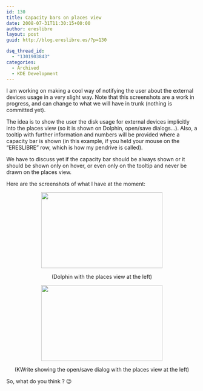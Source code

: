 ```yaml
---
id: 130
title: Capacity bars on places view
date: 2008-07-31T11:30:15+00:00
author: ereslibre
layout: post
guid: http://blog.ereslibre.es/?p=130

dsq_thread_id:
  - "1301903843"
categories:
  - Archived
  - KDE Development
---
```

I am working on making a cool way of notifying the user about the external devices usage in a very slight way. Note that this screenshots are a work in progress, and can change to what we will have in trunk (nothing is committed yet).

The idea is to show the user the disk usage for external devices implicitly into the places view (so it is shown on Dolphin, open/save dialogs&#8230;). Also, a tooltip with further information and numbers will be provided where a capacity bar is shown (in this example, if you held your mouse on the &#8220;ERESLIBRE&#8221; row, which is how my pendrive is called).

We have to discuss yet if the capacity bar should be always shown or it should be shown only on hover, or even only on the tooltip and never be drawn on the places view.

Here are the screenshots of what I have at the moment:

<p style="text-align: center;">
  <a href="http://media.ereslibre.es/2008/07/dolphinPlacesView.png" target="_blank"><img class="aligncenter" src="http://media.ereslibre.es/2008/07/dolphinPlacesView.png" alt="" width="320" height="200" /></a>
</p>

<p style="text-align: center;">
  (Dolphin with the places view at the left)
</p>

<p style="text-align: center;">
  <a href="http://media.ereslibre.es/2008/07/kwritePlacesView.png" target="_blank"><img class="aligncenter" src="http://media.ereslibre.es/2008/07/kwritePlacesView.png" alt="" width="320" height="200" /></a>
</p>

<p style="text-align: center;">
  (KWrite showing the open/save dialog with the places view at the left)
</p>

<p style="text-align: left;">
  So, what do you think ? 😉
</p>
